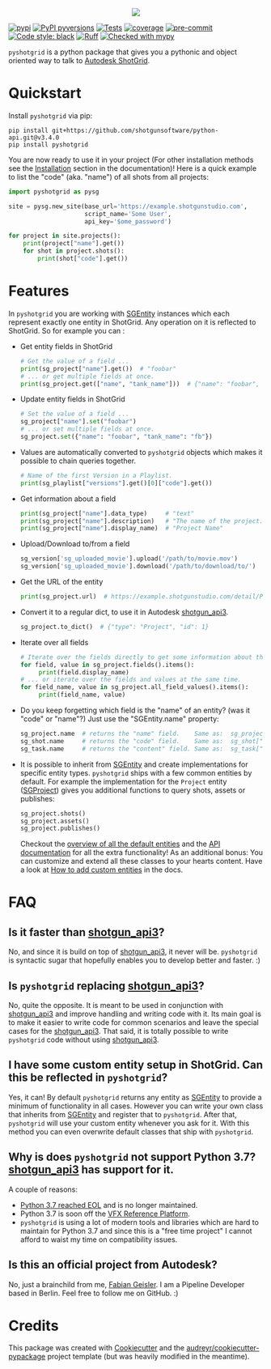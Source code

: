 <p align="center">
  <img src="https://github.com/fabiangeisler/pyshotgrid/blob/main/icons/pysg_logo.png?raw=true" />
</p>

[![pypi](https://img.shields.io/pypi/v/pyshotgrid.svg)](https://pypi.python.org/pypi/pyshotgrid)
[![PyPI pyversions](https://img.shields.io/pypi/pyversions/pyshotgrid.svg)](https://pypi.python.org/pypi/pyshotgrid/)
[![Tests](https://github.com/fabiangeisler/pyshotgrid/actions/workflows/Tests.yml/badge.svg)](https://github.com/fabiangeisler/pyshotgrid/actions/workflows/Tests.yml)
[![coverage](https://img.shields.io/badge/%20coverage-%3E95%25-%231674b1?style=flat&color=darkgreen)](https://github.com/fabiangeisler/pyshotgrid/actions/workflows/Tests.yml)
[![pre-commit](https://img.shields.io/badge/pre--commit-enabled-brightgreen?logo=pre-commit&logoColor=white)](https://github.com/pre-commit/pre-commit)
[![Code style: black](https://img.shields.io/badge/code%20style-black-000000.svg)](https://github.com/psf/black)
[![Ruff](https://img.shields.io/endpoint?url=https://raw.githubusercontent.com/astral-sh/ruff/main/assets/badge/v2.json)](https://github.com/astral-sh/ruff)
[![Checked with mypy](https://www.mypy-lang.org/static/mypy_badge.svg)](https://mypy-lang.org/)

`pyshotgrid` is a python package that gives you a pythonic and
object oriented way to talk to [Autodesk ShotGrid](https://www.autodesk.com/products/shotgrid/overview).

# Quickstart

Install `pyshotgrid` via pip:

```shell
pip install git+https://github.com/shotgunsoftware/python-api.git@v3.4.0
pip install pyshotgrid
```

You are now ready to use it in your project (For other installation methods see the
[Installation](https://fabiangeisler.github.io/pyshotgrid/installation.html) section in the documentation)!
Here is a quick example to list the "code" (aka. "name") of all shots from all projects:

```python
import pyshotgrid as pysg

site = pysg.new_site(base_url='https://example.shotgunstudio.com',
                     script_name='Some User',
                     api_key='$ome_password')

for project in site.projects():
    print(project["name"].get())
    for shot in project.shots():
        print(shot["code"].get())
```

# Features

In `pyshotgrid` you are working with [SGEntity][SGEntity] instances which each represent exactly one entity
in ShotGrid. Any operation on it is reflected to ShotGrid.
So for example you can :

* Get entity fields in ShotGrid
  ```python
  # Get the value of a field ...
  print(sg_project["name"].get())  # "foobar"
  # ... or get multiple fields at once.
  print(sg_project.get(["name", "tank_name"]))  # {"name": "foobar", "tank_name": "fb"}
  ```
* Update entity fields in ShotGrid
  ```python
  # Set the value of a field ...
  sg_project["name"].set("foobar")
  # ... or set multiple fields at once.
  sg_project.set({"name": "foobar", "tank_name": "fb"})
  ```
* Values are automatically converted to `pyshotgrid` objects which makes it
  possible to chain queries together.
  ```python
  # Name of the first Version in a Playlist.
  print(sg_playlist["versions"].get()[0]["code"].get())
  ```
* Get information about a field
  ```python
  print(sg_project["name"].data_type)     # "text"
  print(sg_project["name"].description)   # "The name of the project."
  print(sg_project["name"].display_name)  # "Project Name"
  ```
* Upload/Download to/from a field
  ```python
  sg_version['sg_uploaded_movie'].upload('/path/to/movie.mov')
  sg_version['sg_uploaded_movie'].download('/path/to/download/to/')
  ```
* Get the URL of the entity
  ```python
  print(sg_project.url)  # https://example.shotgunstudio.com/detail/Project/1
  ```
* Convert it to a regular dict, to use it in Autodesk [shotgun_api3][shotgun_api3].
  ```python
  sg_project.to_dict()  # {"type": "Project", "id": 1}
  ```
* Iterate over all fields
  ```python
  # Iterate over the fields directly to get some information about them...
  for field, value in sg_project.fields().items():
       print(field.display_name)
  # ... or iterate over the fields and values at the same time.
  for field_name, value in sg_project.all_field_values().items():
       print(field_name, value)
  ```
* Do you keep forgetting which field is the "name" of an entity? (was it "code" or "name"?)
  Just use the "SGEntity.name" property:
  ```python
  sg_project.name  # returns the "name" field.    Same as:  sg_project["name"]
  sg_shot.name     # returns the "code" field.    Same as:  sg_shot["code"]
  sg_task.name     # returns the "content" field. Same as:  sg_task["content"]
  ```

* It is possible to inherit from [SGEntity][SGEntity] and create implementations for specific
  entity types. `pyshotgrid` ships with a few common entities by default. For example
  the implementation for the `Project` entity ([SGProject][SGProject]) gives you additional functions
  to query shots, assets or publishes:
  ```python
  sg_project.shots()
  sg_project.assets()
  sg_project.publishes()
  ```
  Checkout the [overview of all the default entities][Overview default entities] and the
  [API documentation][API sg_default_entities] for all the extra functionality!
  As an additional bonus: You can customize and extend all these classes to your hearts content.
  Have a look at [How to add custom entities][How to add custom entities] in the docs.

# FAQ

## Is it faster than [shotgun_api3][shotgun_api3]?
No, and since it is build on top of [shotgun_api3][shotgun_api3], it never will be.
`pyshotgrid` is syntactic sugar that hopefully enables you to develop better and faster. :)

## Is `pyshotgrid` replacing [shotgun_api3][shotgun_api3]?
No, quite the opposite. It is meant to be used in conjunction with [shotgun_api3][shotgun_api3] and
improve handling and writing code with it. Its main goal is to make it easier to write
code for common scenarios and leave the special cases for the [shotgun_api3][shotgun_api3]. That said,
it is totally possible to write `pyshotgrid` code without using [shotgun_api3][shotgun_api3].

## I have some custom entity setup in ShotGrid. Can this be reflected in `pyshotgrid`?
Yes, it can! By default `pyshotgrid` returns any entity as [SGEntity][SGEntity] to provide
a minimum of functionality in all cases. However you can write your own class
that inherits from [SGEntity][SGEntity] and register that to `pyshotgrid`. After that,
`pyshotgrid` will use your custom entity whenever you ask for it. With this method
you can even overwrite default classes that ship with `pyshotgrid`.

## Why is does `pyshotgrid` not support Python 3.7? [shotgun_api3][shotgun_api3] has support for it.
A couple of reasons:
- [Python 3.7 reached EOL](https://devguide.python.org/versions/) and is no longer maintained.
- Python 3.7 is soon off the [VFX Reference Platform](https://vfxplatform.com/).
- `pyshotgrid` is using a lot of modern tools and libraries which are hard to maintain for
  Python 3.7 and since this is a "free time project" I cannot afford to waist my time on
  compatibility issues.

## Is this an official project from Autodesk?
No, just a brainchild from me, [Fabian Geisler](https://github.com/fabiangeisler).
I am a Pipeline Developer based in Berlin.
Feel free to follow me on GitHub. :)

# Credits

This package was created with [Cookiecutter](https://github.com/audreyr/cookiecutter) and
the [audreyr/cookiecutter-pypackage](https://github.com/audreyr/cookiecutter-pypackage) project template
(but was heavily modified in the meantime).

[SGEntity]: https://fabiangeisler.github.io/pyshotgrid/modules/core.html#pyshotgrid.core.SGEntity
[SGProject]: https://fabiangeisler.github.io/pyshotgrid/modules/sg_default_entities.html#pyshotgrid.sg_default_entities.SGProject
[Overview default entities]: https://fabiangeisler.github.io/pyshotgrid/default_entities_overview.html
[API sg_default_entities]: https://fabiangeisler.github.io/pyshotgrid/modules/sg_default_entities.html
[How to add custom entities]: https://fabiangeisler.github.io/pyshotgrid/how_to_add_custom_entities.html
[shotgun_api3]: https://github.com/shotgunsoftware/python-api
